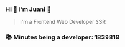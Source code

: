 ### Hi 👋 I&#39;m Juani 🦁

> I&#39;m a Frontend Web Developer SSR

### 📚 Minutes being a developer: 1839819
